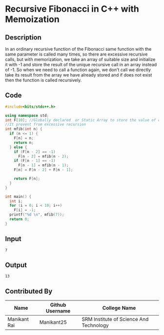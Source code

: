# Recursive Fibonacci in C++ with Memoization

## Description
In an ordinary recursive function of the Fibonacci same function with the same parameter is called many times, so there are excessive recursive calls, but with memorization, we take an array of suitable size and initialize it with -1 and store the result of the unique recursive call in an array instead of -1. So when we need to call a function again, we don't call we directly take its result from the array we have already stored and if does not exist then the function is called recursively.

## Code
```C++
#include<bits/stdc++.h>

using namespace std;
int F[10]; //Globally declared  or Static Array to store the value of called function
//It prevent from excessive recursion
int mfib(int n) {
  if (n <= 1) {
    F[n] = n;
    return n;
  } else {
    if (F[n - 2] == -1)
      F[n - 2] = mfib(n - 2);
    if (F[n - 1] == -1)
      F[n - 1] = mfib(n - 1);
    F[n] = F[n - 2] + F[n - 1];

    return F[n];
  }
}

int main() {
  int i;
  for (i = 0; i < 10; i++)
    F[i] = -1;
  printf("%d \n", mfib(7));
  return 0;
}
```

## Input
```7```

## Output
```13```

## Contributed By
|Name|Github Username|College Name|
|---|---|---|
|Manikant Rai|Manikant25|SRM Institute of Science And Technology|

